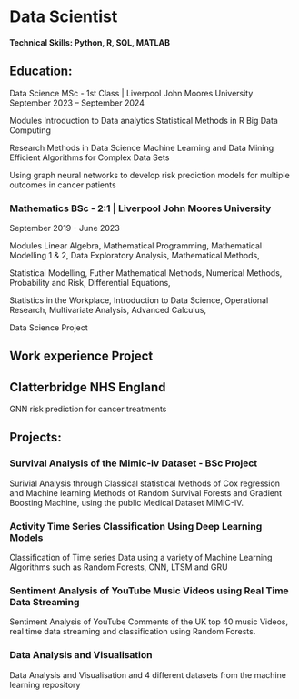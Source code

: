 # Data Scientist

#### Technical Skills: Python, R, SQL, MATLAB

## Education:
Data Science MSc - 1st Class | Liverpool John Moores University
September 2023 – September 2024

Modules 
Introduction to Data analytics 
Statistical Methods in R 
Big Data Computing

Research Methods in Data Science 
Machine Learning and Data Mining 
Efficient Algorithms for Complex Data Sets

Using graph neural networks to develop risk prediction models for multiple outcomes in cancer patients

### Mathematics BSc - 2:1 | Liverpool John Moores University

September 2019 - June 2023

Modules
Linear Algebra,
Mathematical Programming,
Mathematical Modelling 1 & 2,
Data Exploratory Analysis,
Mathematical Methods,

Statistical Modelling,
Futher Mathematical Methods,
Numerical Methods, 
Probability and Risk,
Differential Equations,

Statistics in the Workplace,
Introduction to Data Science,
Operational Research,
Multivariate Analysis,
Advanced Calculus,

Data Science Project

## Work experience Project
## Clatterbridge NHS England
GNN risk prediction for cancer treatments 

## Projects:
### Survival Analysis of the Mimic-iv Dataset - BSc Project

Surivial Analysis through Classical statistical Methods of Cox regression and Machine learning Methods of Random Survival Forests and Gradient Boosting Machine, using the public Medical Dataset MIMIC-IV.

### Activity Time Series Classification Using Deep Learning Models

Classification of Time series Data using a variety of Machine Learning Algorithms such as Random Forests, CNN, LTSM and GRU

### Sentiment Analysis of YouTube Music Videos using Real Time Data Streaming

Sentiment Analysis of YouTube Comments of the UK top 40 music Videos, real time data streaming and classification using Random Forests.

### Data Analysis and Visualisation

Data Analysis and Visualisation and 4 different datasets from the machine learning repository



